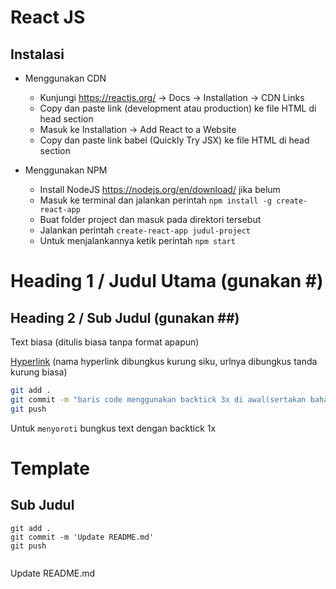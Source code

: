 # React JS

## Instalasi
* Menggunakan CDN
    * Kunjungi https://reactjs.org/ -> Docs -> Installation -> CDN Links
    * Copy dan paste link (development atau production) ke file HTML di head section 
    * Masuk ke Installation -> Add React to a Website
    * Copy dan paste link babel (Quickly Try JSX) ke file HTML di head section

* Menggunakan NPM
    * Install NodeJS https://nodejs.org/en/download/ jika belum
    * Masuk ke terminal dan jalankan perintah `npm install -g create-react-app`
    * Buat folder project dan masuk pada direktori tersebut
    * Jalankan perintah `create-react-app judul-project`
    * Untuk menjalankannya ketik perintah `npm start`

##
##

# Heading 1 / Judul Utama (gunakan #)

## Heading 2 / Sub Judul (gunakan ##)

Text biasa (ditulis biasa tanpa format apapun)

[Hyperlink](https://www.google.com) (nama hyperlink dibungkus kurung siku, urlnya dibungkus tanda kurung biasa)

```bash
git add .
git commit -m "baris code menggunakan backtick 3x di awal(sertakan bahasanya) dan akhir code"
git push
```

Untuk `menyoroti` bungkus text dengan backtick 1x

# Template

## Sub Judul 
```<bahasa>
git add .
git commit -m 'Update README.md'
git push

```

```kotlin

```

Update README.md